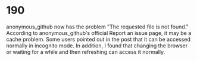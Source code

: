 # 190
anonymous_github now has the problem "The requested file is not found." According to anonymous_github's official Report an issue page, it may be a cache problem. 
Some users pointed out in the post that it can be accessed normally in incognito mode. 
In addition, I found that changing the browser or waiting for a while and then refreshing can access it normally.
